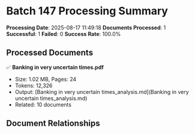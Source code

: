 # Batch 147 Processing Summary

**Processing Date**: 2025-08-17 11:49:18
**Documents Processed**: 1
**Successful**: 1
**Failed**: 0
**Success Rate**: 100.0%

## Processed Documents

✅ **Banking in very uncertain times.pdf**
   - Size: 1.02 MB, Pages: 24
   - Tokens: 12,326
   - Output: [Banking in very uncertain times_analysis.md](Banking in very uncertain times_analysis.md)
   - Related: 10 documents

## Document Relationships
